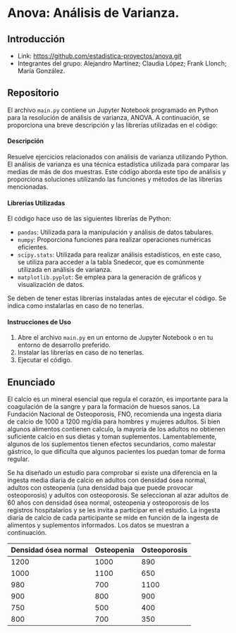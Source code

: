 # Anova: Análisis de Varianza.

## Introducción
- Link: https://github.com/estadistica-proyectos/anova.git
- Integrantes del grupo: Alejandro Martínez; Claudia López; Frank Llonch; María González.

## Repositorio
El archivo `main.py` contiene un Jupyter Notebook programado en Python para la resolución de análisis de varianza, ANOVA. A continuación, se proporciona una breve descripción y las librerías utilizadas en el código:

#### **Descripción**
Resuelve ejercicios relacionados con análisis de varianza utilizando Python. El análisis de varianza es una técnica estadística utilizada para comparar las medias de más de dos muestras. Este código aborda este tipo de análisis y proporciona soluciones utilizando las funciones y métodos de las librerías mencionadas.

#### **Librerías Utilizadas**
El código hace uso de las siguientes librerías de Python:

- `pandas`: Utilizada para la manipulación y análisis de datos tabulares.
- `numpy`: Proporciona funciones para realizar operaciones numéricas eficientes.
- `scipy.stats`: Utilizada para realizar análisis estadísticos, en este caso, se utiliza para acceder a la tabla Snedecor, que es comúnmente utilizada en análisis de varianza.
- `matplotlib.pyplot`: Se emplea para la generación de gráficos y visualización de datos.

Se deben de tener estas librerías instaladas antes de ejecutar el código. Se indica como instalarlas en caso de no tenerlas.

#### **Instrucciones de Uso**
1. Abre el archivo `main.py` en un entorno de Jupyter Notebook o en tu entorno de desarrollo preferido.
2. Instalar las librerías en caso de no tenerlas.
3. Ejecutar el código.

## Enunciado
El calcio es un mineral esencial que regula el corazón, es importante para la coagulación de la sangre y para la formación de huesos sanos. La Fundación Nacional de Osteoporosis, FNO, recomienda una ingesta diaria de calcio de 1000 a 1200 mg/día para hombres y mujeres adultos. Si bien algunos alimentos contienen calculo, la mayoría de los adultos no obtienen suficiente calcio en sus dietas y toman suplementos. Lamentablemente, algunos de los suplementos tienen efectos secundarios, como malestar gástrico, lo que dificulta que algunos pacientes los puedan tomar de forma regular. </br>

Se ha diseñado un estudio para comprobar si existe una diferencia en la ingesta media diaria de calcio en adultos con densidad ósea normal, adultos con osteopenia (una densidad baja que puede provocar osteoporosis) y adultos con osteoporosis. Se seleccionan al azar adultos de 60 años con densidad ósea normal, osteopenia y osteoporosis de los registros hospitalarios y se les invita a participar en el estudio. La ingesta diaria de calcio de cada participante se mide en función de la ingesta de alimentos y suplementos informados. Los datos se muestran a continuación.

| Densidad ósea normal | Osteopenia | Osteoporosis |
|-----------------------|------------ |--------------|
| 1200                  |1000         | 890          |
| 1000                  |1100         | 650          |
| 980                   |700          | 1100         |
| 900                   |800          | 900          |
| 750                   |500          | 400          |
| 800                   |700          | 350          |

